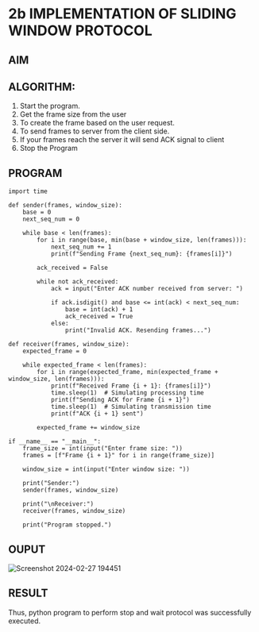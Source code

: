 # 2b IMPLEMENTATION OF SLIDING WINDOW PROTOCOL
## AIM
## ALGORITHM:
1. Start the program.
2. Get the frame size from the user
3. To create the frame based on the user request.
4. To send frames to server from the client side.
5. If your frames reach the server it will send ACK signal to client
6. Stop the Program
## PROGRAM
```
import time

def sender(frames, window_size):
    base = 0
    next_seq_num = 0

    while base < len(frames):
        for i in range(base, min(base + window_size, len(frames))):
            next_seq_num += 1
            print(f"Sending Frame {next_seq_num}: {frames[i]}")

        ack_received = False

        while not ack_received:
            ack = input("Enter ACK number received from server: ")

            if ack.isdigit() and base <= int(ack) < next_seq_num:
                base = int(ack) + 1
                ack_received = True
            else:
                print("Invalid ACK. Resending frames...")

def receiver(frames, window_size):
    expected_frame = 0

    while expected_frame < len(frames):
        for i in range(expected_frame, min(expected_frame + window_size, len(frames))):
            print(f"Received Frame {i + 1}: {frames[i]}")
            time.sleep(1)  # Simulating processing time
            print(f"Sending ACK for Frame {i + 1}")
            time.sleep(1)  # Simulating transmission time
            print(f"ACK {i + 1} sent")

        expected_frame += window_size

if __name__ == "__main__":
    frame_size = int(input("Enter frame size: "))
    frames = [f"Frame {i + 1}" for i in range(frame_size)]

    window_size = int(input("Enter window size: "))

    print("Sender:")
    sender(frames, window_size)

    print("\nReceiver:")
    receiver(frames, window_size)

    print("Program stopped.")
```
## OUPUT
![Screenshot 2024-02-27 194451](https://github.com/Srikaavyaathamizh/2b_SLIDING_WINDOW_PROTOCOL/assets/144870938/229c7844-aefd-4821-940b-305ba205ed78)

## RESULT 
Thus, python program to perform stop and wait protocol was successfully executed.
